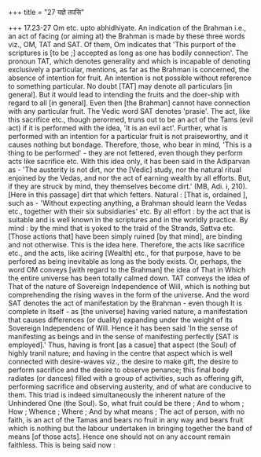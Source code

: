 +++
title = "27 यज्ञे तपसि"

+++
17.23-27 Om etc. upto abhidhiyate. An indication of the Brahman i.e., an
act of facing (or aiming at) the Brahman is made by these three words
viz., OM, TAT and SAT. Of them, Om indicates that 'This purport of the
scriptures is \[to be ;\] accepted as long as one has bodily
connection'. The pronoun TAT, which denotes generality and which is
incapable of denoting exclusively a particular, mentions, as far as the
Brahman is concerned, the absence of intention for fruit. An intention
is not possible without reference to something particular. No doubt
\[TAT\] may denote all particulars \[in general\]. But it would lead to
intending the fruits and the doer-ship with regard to all \[in
general\]. Even then \[the Brahman\] cannot have connection with any
particular fruit. The Vedic word SAT denotes 'prasie'. The act, like
this sacrifice etc., though perormed, truns out to be an act of the Tams
(evil act) if it is performed with the idea, 'It is an evil act'.
Further, what is performed with an intention for a particular fruit is
not praiseworthy, and it causes nothing but bondage. Therefore, those,
who bear in mind, 'This is a thing to be performed' - they are not
fettered, even though they perform acts like sacrifice etc. With this
idea only, it has been said in the Adiparvan as - 'The austerity is not
dirt, nor the \[Vedic\] study, nor the natural ritual enjoined by the
Vedas, and nor the act of earning wealth by all efforts. But, if they
are struck by mind, they themselves become dirt.' (MB, Adi. i, 210).
\[Here in this passage\] dirt that which fetters. Natural : \[That is,
ordained \], such as - 'Without expecting anything, a Brahman should
learn the Vedas etc., together with their six subsidiaries' etc. By all
effort : by the act that is suitable and is well known in the scriptures
and in the worldly practice. By mind : by the mind that is yoked to the
traid of the Strands, Sattva etc. \[Those actions that\] have been
simply ruined \[by that mind\], are binding and not otherwise. This is
the idea here. Therefore, the acts like sacrifice etc., and the acts,
like aciring \[Wealth\] etc., for that purpose, have to be perfored as
being inevitable as long as the body exists. Or, perhaps, the word OM
conveys \[with regard to the Brahman\] the idea of That in Which the
entire universe has been totally calmed down. TAT conveys the idea of
That of the nature of Sovereign Independence of Will, which is nothing
but comprehending the rising waves in the form of the universe. And the
word SAT denotes the act of manifestation by the Brahman - even though
It is complete in Itself - as \[the universe\] having varied nature, a
manifestation that causes differences (or duality) expanding under the
weight of its Sovereign Independenc of Will. Hence it has been said 'In
the sense of manifesting as beings and in the sense of manifesting
perfectly \[SAT is employed\].' Thus, having is front \[as a casue\]
that aspect (the Soul) of highly tranil nature; and having in the centre
that aspect which is well connected with desire-waves viz., the desire
to make gift, the desire to perform sacrifice and the desire to observe
penance; this final body radiates (or dances) filled with a group of
activities, such as offering gift, performing sacrifice and observing
austerity, and of what are conducive to them. This triad is indeed
simultaneously the inherent nature of the Unhindered One (the Soul). So,
what fruit could be there ; And to whom ; How ; Whence ; Where ; And by
what means ; The act of person, with no faith, is an act of the Tamas
and bears no fruit in any way and bears fruit which is nothing but the
labour undertaken in bringing together the band of means \[of those
acts\]. Hence one should not on any account remain faithless. This is
being said now :
